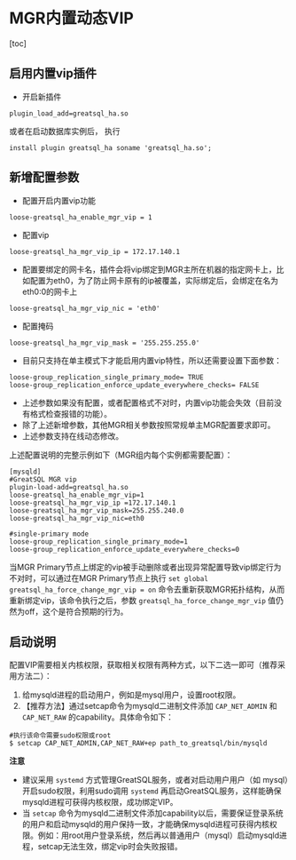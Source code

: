 # MGR内置动态VIP

[toc]

## 启用内置vip插件
- 开启新插件
```
plugin_load_add=greatsql_ha.so
```

或者在启动数据库实例后， 执行
```
install plugin greatsql_ha soname 'greatsql_ha.so';
```

## 新增配置参数
- 配置开启内置vip功能
```
loose-greatsql_ha_enable_mgr_vip = 1
```
- 配置vip
```
loose-greatsql_ha_mgr_vip_ip = 172.17.140.1
```
- 配置要绑定的网卡名，插件会将vip绑定到MGR主所在机器的指定网卡上，比如配置为eth0，为了防止网卡原有的ip被覆盖，实际绑定后，会绑定在名为eth0:0的网卡上
```
loose-greatsql_ha_mgr_vip_nic = 'eth0'
```
- 配置掩码
```
loose-greatsql_ha_mgr_vip_mask = '255.255.255.0'
```
- 目前只支持在单主模式下才能启用内置vip特性，所以还需要设置下面参数：
```
loose-group_replication_single_primary_mode= TRUE
loose-group_replication_enforce_update_everywhere_checks= FALSE
```
- 上述参数如果没有配置，或者配置格式不对时，内置vip功能会失效（目前没有格式检查报错的功能）。
- 除了上述新增参数，其他MGR相关参数按照常规单主MGR配置要求即可。
- 上述参数支持在线动态修改。

上述配置说明的完整示例如下（MGR组内每个实例都需要配置）：
```
[mysqld]
#GreatSQL MGR vip
plugin-load-add=greatsql_ha.so
loose-greatsql_ha_enable_mgr_vip=1
loose-greatsql_ha_mgr_vip_ip =172.17.140.1
loose-greatsql_ha_mgr_vip_mask=255.255.240.0
loose-greatsql_ha_mgr_vip_nic=eth0

#single-primary mode
loose-group_replication_single_primary_mode=1
loose-group_replication_enforce_update_everywhere_checks=0
```

当MGR Primary节点上绑定的vip被手动删除或者出现异常配置导致vip绑定行为不对时，可以通过在MGR Primary节点上执行 `set global greatsql_ha_force_change_mgr_vip = on` 命令去重新获取MGR拓扑结构，从而重新绑定vip，该命令执行之后，参数  `greatsql_ha_force_change_mgr_vip` 值仍然为off，这个是符合预期的行为。

## 启动说明
配置VIP需要相关内核权限，获取相关权限有两种方式，以下二选一即可（推荐采用方法二）：

1. 给mysqld进程的启动用户，例如是mysql用户，设置root权限。
2. 【推荐方法】通过setcap命令为mysqld二进制文件添加 `CAP_NET_ADMIN` 和 `CAP_NET_RAW` 的capability。具体命令如下：
```shell
#执行该命令需要sudo权限或root
$ setcap CAP_NET_ADMIN,CAP_NET_RAW+ep path_to_greatsql/bin/mysqld
```
**注意**
- 建议采用 `systemd` 方式管理GreatSQL服务，或者对启动用户用户（如 mysql）开启sudo权限，利用sudo调用 `systemd` 再启动GreatSQL服务，这样能确保mysqld进程可获得内核权限，成功绑定VIP。
- 当 `setcap` 命令为mysqld二进制文件添加capability以后，需要保证登录系统的用户和启动mysqld的用户保持一致，才能确保mysqld进程可获得内核权限。例如：用root用户登录系统，然后再以普通用户（mysql）启动mysqld进程，setcap无法生效，绑定vip时会失败报错。
